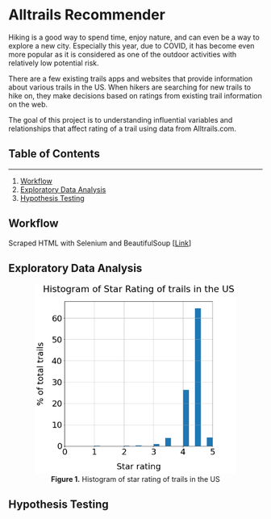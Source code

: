 # Alltrails Recommender
Hiking is a good way to spend time, enjoy nature, and can even be a way to explore a new city. Especially this year, due to COVID, it has become even more popular as it is considered as one of the outdoor activities with relatively low potential risk. 

There are a few existing trails apps and websites that provide information about various trails in the US. When hikers are searching for new trails to hike on, they make decisions based on ratings from existing trail information on the web. 

The goal of this project is to understanding influential variables and relationships that affect rating of a trail using data from Alltrails.com.

## Table of Contents  
---
1. [Workflow](#workflow)  
2. [Exploratory Data Analysis](#exploratory-data-analysis)  
3. [Hypothesis Testing](#hypothesis-testing)

## Workflow  
Scraped HTML with Selenium and BeautifulSoup [[Link]("./src/extract_html.ipynb")]

## Exploratory Data Analysis  
<p align="center">
  <img src="./images/star_rating_histogram.png" width=400/>
<br>
<b>Figure 1.</b> Histogram of star rating of trails in the US
</p>

## Hypothesis Testing
